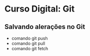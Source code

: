 # Curso Digital: Git

## Salvando alerações no Git
* comando git push
* comando git pull
* comando git fetch
